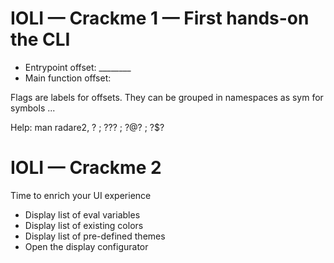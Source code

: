 # IOLI — Crackme 1 — First hands-on the CLI

* Entrypoint offset: ________ 
* Main function offset: 

Flags are labels for offsets. They can be grouped in namespaces as sym for symbols ...


Help: man radare2, ? ; ??? ; ?@? ; ?$?

# IOLI — Crackme 2

Time to enrich your UI experience

* Display list of eval variables
* Display list of existing colors
* Display list of pre-defined themes
* Open the display configurator